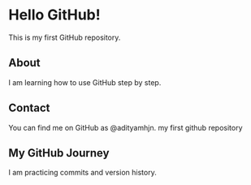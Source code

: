 # Hello GitHub!

This is my first GitHub repository.

## About

I am learning how to use GitHub step by step.

## Contact

You can find me on GitHub as @adityamhjn.
my first github repository
## My GitHub Journey

I am practicing commits and version history.
